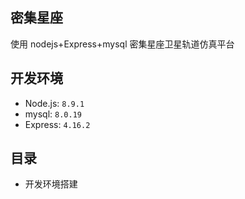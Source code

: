 ## 密集星座

使用 nodejs+Express+mysql 密集星座卫星轨道仿真平台

## 开发环境

- Node.js: `8.9.1`
- mysql: `8.0.19`
- Express: `4.16.2`

## 目录

- 开发环境搭建
    